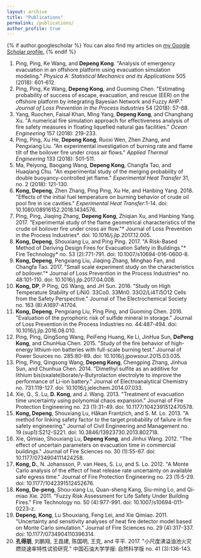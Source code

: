 ```yaml
---
layout: archive
title: "Publications"
permalink: /publications/
author_profile: true
---
```


{% if author.googlescholar %}
  You can also find my articles on <u><a href="{{author.googlescholar}}">my Google Scholar profile</a>.</u>
{% endif %}

1. Ping, Ping, Ke Wang, and **Depeng Kong**. "Analysis of emergency evacuation in an offshore platform using evacuation simulation modeling." *Physica A: Statistical Mechanics and its Applications* 505 (2018): 601-612.
2. Ping, Ping, Ke Wang, **Depeng Kong**, and Guoming Chen. "Estimating probability of success of escape, evacuation, and rescue (EER) on the offshore platform by integrating Bayesian Network and Fuzzy AHP." *Journal of Loss Prevention in the Process Industries* 54 (2018): 57-68.
3. Yang, Ruochen, Faisal Khan, Ming Yang, **Depeng Kong**, and Changhang Xu. "A numerical fire simulation approach for effectiveness analysis of fire safety measures in floating liquefied natural gas facilities." *Ocean Engineering* 157 (2018): 219-233.
4. Ping, Ping, Xu He, **Depeng Kong**, Ruoxi Wen, Zhen Zhang, and Pengxiang Liu. "An experimental investigation of burning rate and flame tilt of the boilover fire under cross air flows." *Applied Thermal Engineering* 133 (2018): 501-511.
5. Ma, Peiyong, Baogang Wang, **Depeng Kong**, Changfa Tao, and Huaqiang Chu. "An experimental study of the merging probability of double buoyancy-controlled jet flame." *Experimental Heat Transfer* 31, no. 2 (2018): 121-130.
6. **Kong, Depeng**, Zhen Zhang, Ping Ping, Xu He, and Hanbing Yang. 2018. "Effects of the initial fuel temperature on burning behavior of crude oil pool fire in ice cavities." *Experimental Heat Transfer*:1-14. doi: 10.1080/08916152.2018.1434576.
7. Ping, Ping, Jiaqing Zhang, **Depeng Kong**, Zhiqian Xu, and Hanbing Yang. 2017. "Experimental study of the flame geometrical characteristics of the crude oil boilover fire under cross air flow."* Journal of Loss Prevention in the Process Industries*. doi: 10.1016/j.jlp.2017.12.005.
8. **Kong, Depeng**, Shouxiang Lu, and Ping Ping. 2017. "A Risk-Based Method of Deriving Design Fires for Evacuation Safety in Buildings."* Fire Technology* no. 53 (2):771-791. doi: 10.1007/s10694-016-0600-8.
9. **Kong, Depeng**, Pengxiang Liu, Jiaqing Zhang, Minghao Fan, and Changfa Tao. 2017. "Small scale experiment study on the characteristics of boilover."* Journal of Loss Prevention in the Process Industries* no. 48:101-110. doi: 10.1016/j.jlp.2017.04.008.
10. **Kong, DP**, P Ping, QS Wang, and JH Sun. 2016. "Study on High Temperature Stability of LiNi0. 33Co0. 33Mn0. 33O2/Li4Ti5O12 Cells from the Safety Perspective." Journal of The Electrochemical Society no. 163 (8):A1697-A1704.
11. **Kong, Depeng**, Pengxiang Liu, Ping Ping, and Guoming Chen. 2016. "Evaluation of the pyrophoric risk of sulfide mineral in storage." Journal of Loss Prevention in the Process Industries no. 44:487-494. doi: 10.1016/j.jlp.2016.08.010.
12. Ping, Ping, QingSong Wang, PeiFeng Huang, Ke Li, JinHua Sun, **DePeng Kong**, and ChunHua Chen. 2015. "Study of the fire behavior of high-energy lithium-ion batteries with full-scale burning test." Journal of Power Sources no. 285:80-89. doi: 10.1016/j.jpowsour.2015.03.035.
13. Ping, Ping, Qingsong Wang, **Depeng Kong**, Chengping Zhang, Jinhua Sun, and Chunhua Chen. 2014. "Dimethyl sulfite as an additive for lithium bis(oxalate)borate/γ-Butyrolacton electrolyte to improve the performance of Li-ion battery." Journal of Electroanalytical Chemistry no. 731:119-127. doi: 10.1016/j.jelechem.2014.07.033.
14. Xie, Q., S. Lu, **D. Kong**, and J. Wang. 2013. "Treatment of evacuation time uncertainty using polynomial chaos expansion." Journal of Fire Protection Engineering no. 23 (1):31-49. doi: 10.1177/1042391512470578.
15. **Kong, Depeng**, Shouxiang Lu, Håkan Frantzich, and S. M. Lo. 2013. "A method for linking safety factor to the target probability of failure in fire safety engineering." Journal of Civil Engineering and Management no. 19 (sup1):S212-S221. doi: 10.3846/13923730.2013.802718.
16. Xie, Qimiao, Shouxiang Lu, **Depeng Kong**, and Jinhui Wang. 2012. "The effect of uncertain parameters on evacuation time in commercial buildings." Journal of Fire Sciences no. 30 (1):55-67. doi: 10.1177/0734904111424258.
17. **Kong, D.**, N. Johansson, P. van Hees, S. Lu, and S. Lo. 2012. "A Monte Carlo analysis of the effect of heat release rate uncertainty on available safe egress time." Journal of Fire Protection Engineering no. 23 (1):5-29. doi: 10.1177/1042391512452676.
18. **Kong, De-peng**, Shou-xiang Lu, Quan-sheng Kang, Siu-ming Lo, and Qi-miao Xie. 2011. "Fuzzy Risk Assessment for Life Safety Under Building Fires." Fire Technology no. 50 (4):977-991. doi: 10.1007/s10694-011-0223-z.
19. **Depeng, Kong**, Lu Shouxiang, Feng Lei, and Xie Qimiao. 2011. "Uncertainty and sensitivity analyses of heat fire detector model based on Monte Carlo simulation." Journal of Fire Sciences no. 29 (4):317-337. doi: 10.1177/0734904110396314.
20. **孔得朋**, 刘鹏翔, 王昌建, 陈国明, 王克, and 平平. 2017. "小尺度沸溢油池火灾燃烧速率特性试验研究." 中国石油大学学报: 自然科学版 no. 41 (3):136-143.

